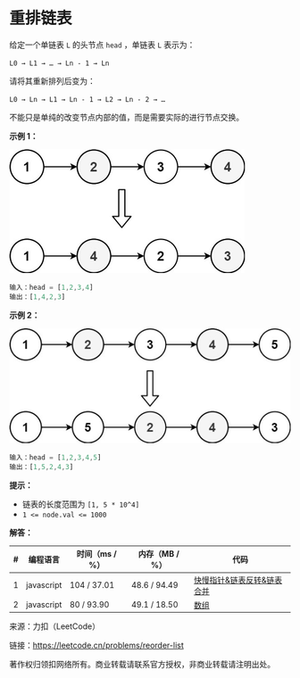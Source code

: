 # 重排链表

给定一个单链表 `L` 的头节点 `head` ，单链表 `L` 表示为：

`L0 → L1 → … → Ln - 1 → Ln`

请将其重新排列后变为：

`L0 → Ln → L1 → Ln - 1 → L2 → Ln - 2 → …`

不能只是单纯的改变节点内部的值，而是需要实际的进行节点交换。

**示例 1：**

![示例1](./eg1.png)

``` javascript
输入：head = [1,2,3,4]
输出：[1,4,2,3]
```

**示例 2：**

![示例2](./eg2.png)

``` javascript
输入：head = [1,2,3,4,5]
输出：[1,5,2,4,3]
```

**提示：**

- 链表的长度范围为 `[1, 5 * 10^4]`
- `1 <= node.val <= 1000`

**解答：**

**#**|**编程语言**|**时间（ms / %）**|**内存（MB / %）**|**代码**
--|--|--|--|--
1|javascript|104 / 37.01|48.6 / 94.49|[快慢指针&链表反转&链表合并](./javascript/ac_v1.js)
2|javascript|80 / 93.90|49.1 / 18.50|[数组](./javascript/ac_v2.js)

来源：力扣（LeetCode）

链接：https://leetcode.cn/problems/reorder-list

著作权归领扣网络所有。商业转载请联系官方授权，非商业转载请注明出处。
